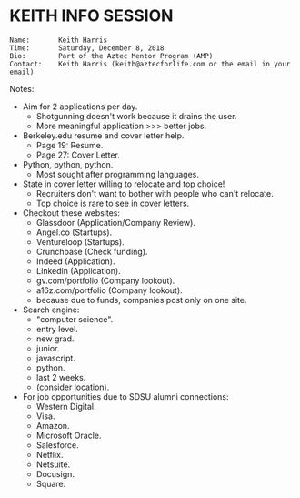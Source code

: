 # KEITH INFO SESSION

```
Name:       Keith Harris
Time:       Saturday, December 8, 2018
Bio:        Part of the Aztec Mentor Program (AMP)
Contact:    Keith Harris (keith@aztecforlife.com or the email in your email)
```

Notes:

- Aim for 2 applications per day.
  - Shotgunning doesn't work because it drains the user.
  - More meaningful application >>> better jobs.
- Berkeley.edu resume and cover letter help.
  - Page 19: Resume.
  - Page 27: Cover Letter.
- Python, python, python.
  - Most sought after programming languages.
- State in cover letter willing to relocate and top choice!
  - Recruiters don't want to bother with people who can't relocate.
  - Top choice is rare to see in cover letters.
- Checkout these websites:
  - Glassdoor (Application/Company Review).
  - Angel.co (Startups).
  - Ventureloop (Startups).
  - Crunchbase (Check funding).
  - Indeed (Application).
  - Linkedin (Application).
  - gv.com/portfolio (Company lookout).
  - a16z.com/portfolio (Company lookout).
  - because due to funds, companies post only on one site.
- Search engine:
  - "computer science".
  - entry level.
  - new grad.
  - junior.
  - javascript.
  - python.
  - last 2 weeks.
  - (consider location).
- For job opportunities due to SDSU alumni connections:
  - Western Digital.
  - Visa.
  - Amazon.
  - Microsoft Oracle.
  - Salesforce.
  - Netflix.
  - Netsuite.
  - Docusign.
  - Square.
